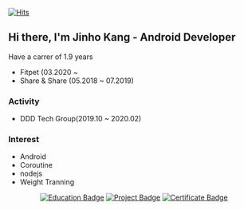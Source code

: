 [![Hits](https://hits.seeyoufarm.com/api/count/incr/badge.svg?url=https%3A%2F%2Fgithub.com%2FlagoJin%2Fhit-counter)](https://hits.seeyoufarm.com)

## Hi there, I'm Jinho Kang - Android Developer

Have a carrer of 1.9 years
- Fitpet (03.2020 ~
- Share & Share (05.2018 ~ 07.2019)

### Activity

- DDD Tech Group(2019.10 ~ 2020.02)

### Interest
- Android
- Coroutine
- nodejs
- Weight Tranning

<div align=center>

[![Education Badge](http://img.shields.io/badge/-Education%20-91fa46?style=flat-square&link=https://github.com/lagoJin/lagoJin/blob/master/education.md)](https://github.com/lagoJin/lagoJin/blob/master/education.md)
[![Project Badge](http://img.shields.io/badge/-Project%20-0080ff?style=flat-square&link=https://github.com/lagoJin/resume/blob/master/project.md)](https://github.com/lagoJin/resume/blob/master/project.md)
[![Certificate Badge](http://img.shields.io/badge/-Certificate%20-fcd12a?style=flat-square&link=https://github.com/lagoJin/lagoJin/blob/master/prime.md)](https://github.com/lagoJin/lagoJin/blob/master/prime.md)
</div>
